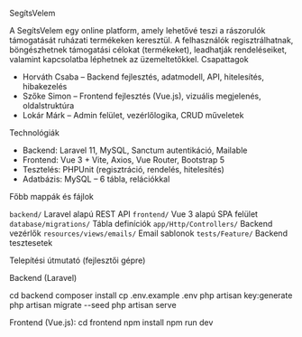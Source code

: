 SegítsVelem

A SegítsVelem egy online platform, amely lehetővé teszi a rászorulók támogatását ruházati termékeken keresztül. A felhasználók regisztrálhatnak, böngészhetnek támogatási célokat (termékeket), leadhatják rendeléseiket, valamint kapcsolatba léphetnek az üzemeltetőkkel.
Csapattagok

- Horváth Csaba – Backend fejlesztés, adatmodell, API, hitelesítés, hibakezelés
- Szőke Simon – Frontend fejlesztés (Vue.js), vizuális megjelenés, oldalstruktúra
- Lokár Márk – Admin felület, vezérlőlogika, CRUD műveletek


Technológiák

- Backend: Laravel 11, MySQL, Sanctum autentikáció, Mailable
- Frontend: Vue 3 + Vite, Axios, Vue Router, Bootstrap 5
- Tesztelés: PHPUnit (regisztráció, rendelés, hitelesítés)
- Adatbázis: MySQL – 6 tábla, relációkkal


Főbb mappák és fájlok



 `backend/`  Laravel alapú REST API 
 `frontend/`  Vue 3 alapú SPA felület 
 `database/migrations/`  Tábla definíciók 
 `app/Http/Controllers/`  Backend vezérlők 
 `resources/views/emails/`  Email sablonok 
 `tests/Feature/`  Backend tesztesetek 


Telepítési útmutató (fejlesztői gépre)

Backend (Laravel)

cd backend
composer install
cp .env.example .env
php artisan key:generate
php artisan migrate --seed
php artisan serve

Frontend (Vue.js):
cd frontend
npm install
npm run dev


